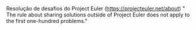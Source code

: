 Resolução de desafios do Project Euler (https://projecteuler.net/about)
" The rule about sharing solutions outside of Project Euler does not apply to the first one-hundred problems."
